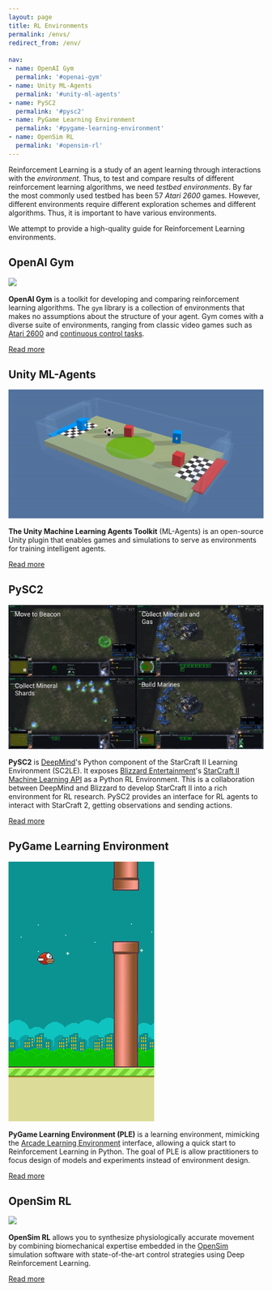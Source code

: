 ```yaml
---
layout: page
title: RL Environments
permalink: /envs/
redirect_from: /env/

nav:
- name: OpenAI Gym
  permalink: '#openai-gym'
- name: Unity ML-Agents
  permalink: '#unity-ml-agents'
- name: PySC2
  permalink: '#pysc2'
- name: PyGame Learning Environment
  permalink: '#pygame-learning-environment'
- name: OpenSim RL
  permalink: '#opensim-rl'
---
```


Reinforcement Learning is a study of an agent learning through interactions with the *environment*.  Thus, to test and compare results of different reinforcement learning algorithms, we need *testbed environments*. By far the most commonly used testbed has been 57 *Atari 2600* games. However, different environments require different exploration schemes and different algorithms. Thus, it is important to have various environments.

We attempt to provide a high-quality guide for Reinforcement Learning environments.



## OpenAI Gym

![](/assets/_pages/envs/gym/mujoco/mujoco.gif)

**OpenAI Gym** is a toolkit for developing and comparing reinforcement learning algorithms. The `gym` library is  a collection of environments that makes no assumptions about the structure of your agent. Gym comes with a diverse suite of environments, ranging from classic video games such as [Atari 2600](/envs/gym#atari-2600) and [continuous control tasks](/envs/gym#mujoco).

<a class="mdl-button mdl-js-button mdl-button--raised mdl-js-ripple-effect mdl-button--colored" href="/envs/gym">
Read more
</a>


## Unity ML-Agents

![](/assets/_pages/envs/ml-agents.gif)

**The Unity Machine Learning Agents Toolkit** (ML-Agents) is an open-source Unity plugin that enables games and simulations to serve as environments for training intelligent agents.

<a class="mdl-button mdl-js-button mdl-button--raised mdl-js-ripple-effect mdl-button--colored" href="https://github.com/Unity-Technologies/ml-agents/blob/master/docs/Readme.md">
Read more
</a>



## PySC2

![](/assets/_pages/envs/pysc2.gif)

**PySC2** is [DeepMind](http://deepmind.com/)'s Python component of the StarCraft II Learning Environment (SC2LE). It exposes [Blizzard Entertainment](http://blizzard.com/)'s [StarCraft II Machine Learning API](https://github.com/Blizzard/s2client-proto) as a Python RL Environment. This is a collaboration between DeepMind and Blizzard to develop StarCraft II into a rich environment for RL research. PySC2 provides an interface for RL agents to interact with StarCraft 2, getting observations and sending actions.

<a class="mdl-button mdl-js-button mdl-button--raised mdl-js-ripple-effect mdl-button--colored" href="https://github.com/deepmind/pysc2">
Read more
</a>


## PyGame Learning Environment

![](/assets/_pages/envs/pygame-learning-environment.gif)

**PyGame Learning Environment (PLE)** is a learning environment, mimicking the [Arcade Learning Environment](https://github.com/mgbellemare/Arcade-Learning-Environment) interface, allowing a quick start to Reinforcement Learning in Python. The goal of PLE is allow practitioners to focus design of models and experiments instead of environment design.

<a class="mdl-button mdl-js-button mdl-button--raised mdl-js-ripple-effect mdl-button--colored" href="https://github.com/ntasfi/PyGame-Learning-Environment">
Read more
</a>


## OpenSim RL

![](/assets/_pages/envs/opensim-rl.gif)

**OpenSim RL** allows you to synthesize physiologically accurate movement by combining biomechanical expertise embedded in the [OpenSim](http://opensim.stanford.edu/) simulation software with state-of-the-art control strategies using Deep Reinforcement Learning.

<a class="mdl-button mdl-js-button mdl-button--raised mdl-js-ripple-effect mdl-button--colored" href="http://osim-rl.stanford.edu/docs/home/">
Read more
</a>
